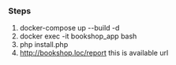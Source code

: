 ### Steps

1. docker-compose up --build -d <br>
2. docker exec -it bookshop_app bash <br>
3. php install.php <br>
4. http://bookshop.loc/report this is available url
